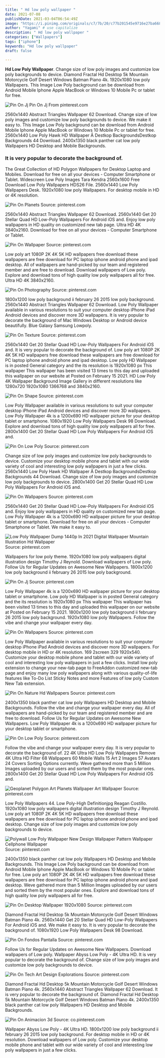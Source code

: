 ```yaml
---
title: " Hd low poly wallpaper "
date: 2021-07-08
publishDate: 2021-03-04T06:54:49Z
image: "https://i.pinimg.com/originals/c7/7b/20/c77b201545e9716e27ba668a4363c8dd.jpg"
author: "Yagami" # use capitalize
description: " Hd low poly wallpaper "
categories: ["Wallpapers"]
tags: ["iphone"]
keywords: "Hd low poly wallpaper"
draft: false

---
```



**Hd Low Poly Wallpaper**. Change size of low poly images and customize low poly backgrounds to device. Diamond Fractal Hd Desktop 5k Mountain Motorcycle Golf Desert Windows Batman Piano 4k. 1920x1080 low poly Wallpapers. This Image Low Poly background can be download from Android Mobile Iphone Apple MacBook or Windows 10 Mobile Pc or tablet for free.

![Pin On Jj](https://i.pinimg.com/736x/1c/cf/4b/1ccf4bbead1734f8db970ce59aa21480.jpg "Pin On Jj")
Pin On Jj From pinterest.com


2560x1440 Abstract Triangles Wallpaper 62 Download. Change size of low poly images and customize low poly backgrounds to device. We make it easy to. This Image Low Poly background can be download from Android Mobile Iphone Apple MacBook or Windows 10 Mobile Pc or tablet for free. 2560x1440 Low Poly Hawk HD Wallpaper Â Destkop BackgroundsDestkop Backgrounds 44 Download. 2400x1350 black panther cat low poly Wallpapers HD Desktop and Mobile Backgrounds.

### It is very popular to decorate the background of.

The Great Collection of HD Polygon Wallpapers for Desktop Laptop and Mobiles. Download for free on all your devices - Computer Smartphone or Tablet. Widescreen Low Poly Images Tara Kendra 2560x1600 Free Download Low Poly Wallpapers HDS26 File. 2560x1440 Low Poly Wallpapers Desk. 1920x1080 low poly Wallpapers. For desktop mobile in HD or 4K resolution.


![Pin On Planets](https://i.pinimg.com/originals/e8/f7/80/e8f7809aa8f8d4c31cc6e5c843f8d850.png "Pin On Planets")
Source: pinterest.com

2560x1440 Abstract Triangles Wallpaper 62 Download. 2560x1440 Get 20 Stellar Quad HD Low-Poly Wallpapers For Android iOS and. Enjoy low poly wallpapers in HD quality on customized new tab page. Ultra HD 4K 3840x2160. Download for free on all your devices - Computer Smartphone or Tablet.

![Pin On Wallpaper](https://i.pinimg.com/originals/91/ea/4c/91ea4c9c077e455feb86d51941541097.png "Pin On Wallpaper")
Source: pinterest.com

Low poly art 1080P 2K 4K 5K HD wallpapers free download these wallpapers are free download for PC laptop iphone android phone and ipad desktop. All of wallpapers are hand-picked by our team and registered member and are free to download. Download wallpapers of Low poly. Explore and download tons of high quality low poly wallpapers all for free. Ultra HD 4K 3840x2160.

![Pin On Photography](https://i.pinimg.com/originals/cf/d3/2e/cfd32ecb5df69b18dad171345dd8c18a.jpg "Pin On Photography")
Source: pinterest.com

1800x1200 low poly background ii february 26 2015 low poly background. 2560x1440 Abstract Triangles Wallpaper 62 Download. Low Poly Wallpaper available in various resolutions to suit your computer desktop iPhone iPad Android devices and discover more 3D wallpapers. It is very popular to decorate the background of Mac Windows Desktop or Android device beautifully. Blue Galaxy Samsung Lowpoly.

![Pin On Texture](https://i.pinimg.com/originals/61/3f/30/613f30ad2d53edb9a65ebdba8eb889d3.jpg "Pin On Texture")
Source: pinterest.com

2560x1440 Get 20 Stellar Quad HD Low-Poly Wallpapers For Android iOS and. It is very popular to decorate the background of. Low poly art 1080P 2K 4K 5K HD wallpapers free download these wallpapers are free download for PC laptop iphone android phone and ipad desktop. Low poly HD Wallpaper is in posted General category and the its resolution is 1920x1080 px This wallpaper This wallpaper has been visited 13 times to this day and uploaded this wallpaper on our website at Posted on February 15 2021. HD Low Poly 4K Wallpaper Background Image Gallery in different resolutions like 1280x720 1920x1080 1366768 and 3840x2160.

![Pin On Shape](https://i.pinimg.com/originals/01/ef/f0/01eff02f5aacd10f48a2e2ae0d287534.gif "Pin On Shape")
Source: pinterest.com

Low Poly Wallpaper available in various resolutions to suit your computer desktop iPhone iPad Android devices and discover more 3D wallpapers. Low Poly Wallpaper 4k is a 1200x690 HD wallpaper picture for your desktop tablet or smartphone. 1080x1920 Low Poly Wallpapers Desk 98 Download. Explore and download tons of high quality low poly wallpapers all for free. 2800x1400 Get 20 Stellar Quad HD Low Poly Wallpapers For Android iOS and.

![Pin On Low Poly](https://i.pinimg.com/originals/b5/3a/b7/b53ab7eed104782c4f24c90ff16af235.png "Pin On Low Poly")
Source: pinterest.com

Change size of low poly images and customize low poly backgrounds to device. Customize your desktop mobile phone and tablet with our wide variety of cool and interesting low poly wallpapers in just a few clicks. 2560x1440 Low Poly Hawk HD Wallpaper Â Destkop BackgroundsDestkop Backgrounds 44 Download. Change size of low poly images and customize low poly backgrounds to device. 2800x1400 Get 20 Stellar Quad HD Low Poly Wallpapers For Android iOS and.

![Pin On Wallpapers](https://i.pinimg.com/originals/18/62/ca/1862ca70483b6509986a71235a6ad6f0.jpg "Pin On Wallpapers")
Source: pinterest.com

2560x1440 Get 20 Stellar Quad HD Low-Poly Wallpapers For Android iOS and. Enjoy low poly wallpapers in HD quality on customized new tab page. Low Poly Wallpaper 4k is a 1200x690 HD wallpaper picture for your desktop tablet or smartphone. Download for free on all your devices - Computer Smartphone or Tablet. We make it easy to.

![Low Poly Wallpaper Dump 1440p In 2021 Digital Wallpaper Mountain Illustration Hd Wallpaper](https://i.pinimg.com/originals/2a/9e/80/2a9e8065765cb5035679a489c9f7fc9c.jpg "Low Poly Wallpaper Dump 1440p In 2021 Digital Wallpaper Mountain Illustration Hd Wallpaper")
Source: pinterest.com

Wallpapers for low poly theme. 1920x1080 low poly wallpapers digital illustration design Timothy J Reynold. Download wallpapers of Low poly. Follow Us for Regular Updates on Awesome New Wallpapers. 1800x1200 low poly background ii february 26 2015 low poly background.

![Pin On Jj](https://i.pinimg.com/736x/1c/cf/4b/1ccf4bbead1734f8db970ce59aa21480.jpg "Pin On Jj")
Source: pinterest.com

Low Poly Wallpaper 4k is a 1200x690 HD wallpaper picture for your desktop tablet or smartphone. Low poly HD Wallpaper is in posted General category and the its resolution is 1920x1080 px This wallpaper This wallpaper has been visited 13 times to this day and uploaded this wallpaper on our website at Posted on February 15 2021. 1800x1200 low poly background ii february 26 2015 low poly background. 1920x1080 low poly Wallpapers. Follow the vibe and change your wallpaper every day.

![Pin On Wallpapers](https://i.pinimg.com/originals/21/ff/20/21ff20eb8fa78288df44266a0f22fe6f.jpg "Pin On Wallpapers")
Source: pinterest.com

Low Poly Wallpaper available in various resolutions to suit your computer desktop iPhone iPad Android devices and discover more 3D wallpapers. For desktop mobile in HD or 4K resolution. 169 2screen 329 1920x540. Customize your desktop mobile phone and tablet with our wide variety of cool and interesting low poly wallpapers in just a few clicks. Install low poly extension to change your new-tab page to FreeAddon customized new-tab page and enjoy many low poly wallpapers along with various quality-of-life features like To-Do List Sticky Notes and more Features of low poly Custom New Tab extension.

![Pin On Nature Hd Wallpapers](https://i.pinimg.com/originals/4c/e3/4d/4ce34ddfca012d8fdeb738f6af7ba806.jpg "Pin On Nature Hd Wallpapers")
Source: pinterest.com

2400x1350 black panther cat low poly Wallpapers HD Desktop and Mobile Backgrounds. Follow the vibe and change your wallpaper every day. All of wallpapers are hand-picked by our team and registered member and are free to download. Follow Us for Regular Updates on Awesome New Wallpapers. Low Poly Wallpaper 4k is a 1200x690 HD wallpaper picture for your desktop tablet or smartphone.

![Pin On Low Poly](https://i.pinimg.com/originals/e8/ab/b9/e8abb92f1aa8a8aa9b80c1f5fbb8a8fc.png "Pin On Low Poly")
Source: pinterest.com

Follow the vibe and change your wallpaper every day. It is very popular to decorate the background of. 22 4K Ultra HD Low Poly Wallpapers Remove 4K Ultra HD Filter 68 Wallpapers 60 Mobile Walls 15 Art 2 Images 57 Avatars 24 Covers Sorting Options currently. Weve gathered more than 5 Million Images uploaded by our users and sorted them by the most popular ones. 2800x1400 Get 20 Stellar Quad HD Low Poly Wallpapers For Android iOS and.

![Geoplanet Polygon Art Planets Wallpaper Art Wallpaper](https://i.pinimg.com/originals/cc/c4/a2/ccc4a218637265500751560361d6b566.jpg "Geoplanet Polygon Art Planets Wallpaper Art Wallpaper")
Source: pinterest.com

Low Poly Wallpapers 44. Low Poly-High Definitionjpg Reagan Costillo. 1920x1080 low poly wallpapers digital illustration design Timothy J Reynold. Low poly art 1080P 2K 4K 5K HD wallpapers free download these wallpapers are free download for PC laptop iphone android phone and ipad desktop. Change size of low poly images and customize low poly backgrounds to device.

![Polywall Low Poly Wallpaper New Design Wallpaper Pattern Wallpaper Cellphone Wallpaper](https://i.pinimg.com/736x/c2/c5/e1/c2c5e16c8f329c68e0c338370bfe1e8e.jpg "Polywall Low Poly Wallpaper New Design Wallpaper Pattern Wallpaper Cellphone Wallpaper")
Source: pinterest.com

2400x1350 black panther cat low poly Wallpapers HD Desktop and Mobile Backgrounds. This Image Low Poly background can be download from Android Mobile Iphone Apple MacBook or Windows 10 Mobile Pc or tablet for free. Low poly art 1080P 2K 4K 5K HD wallpapers free download these wallpapers are free download for PC laptop iphone android phone and ipad desktop. Weve gathered more than 5 Million Images uploaded by our users and sorted them by the most popular ones. Explore and download tons of high quality low poly wallpapers all for free.

![Pin On Desktop Wallpaper 1920x1080](https://i.pinimg.com/originals/20/e4/81/20e4816d947037a141073af0869f98ac.jpg "Pin On Desktop Wallpaper 1920x1080")
Source: pinterest.com

Diamond Fractal Hd Desktop 5k Mountain Motorcycle Golf Desert Windows Batman Piano 4k. 2560x1440 Get 20 Stellar Quad HD Low-Poly Wallpapers For Android iOS and. We make it easy to. It is very popular to decorate the background of. 1080x1920 Low Poly Wallpapers Desk 98 Download.

![Pin On Fondos Pantalla](https://i.pinimg.com/736x/1f/c1/b7/1fc1b7bf17c073b49beaf753944cc34d.jpg "Pin On Fondos Pantalla")
Source: pinterest.com

Follow Us for Regular Updates on Awesome New Wallpapers. Download wallpapers of Low poly. Wallpaper Abyss Low Poly - 4K Ultra HD. It is very popular to decorate the background of. Change size of low poly images and customize low poly backgrounds to device.

![Pin On Tech Art Design Explorations](https://i.pinimg.com/originals/ca/30/b7/ca30b798e69df139ca392835614fc8d5.png "Pin On Tech Art Design Explorations")
Source: pinterest.com

Diamond Fractal Hd Desktop 5k Mountain Motorcycle Golf Desert Windows Batman Piano 4k. 2560x1440 Abstract Triangles Wallpaper 62 Download. It is very popular to decorate the background of. Diamond Fractal Hd Desktop 5k Mountain Motorcycle Golf Desert Windows Batman Piano 4k. 2400x1350 black panther cat low poly Wallpapers HD Desktop and Mobile Backgrounds.

![Pin On Animacion 3d](https://i.pinimg.com/originals/c7/7b/20/c77b201545e9716e27ba668a4363c8dd.jpg "Pin On Animacion 3d")
Source: co.pinterest.com

Wallpaper Abyss Low Poly - 4K Ultra HD. 1800x1200 low poly background ii february 26 2015 low poly background. For desktop mobile in HD or 4K resolution. Download wallpapers of Low poly. Customize your desktop mobile phone and tablet with our wide variety of cool and interesting low poly wallpapers in just a few clicks.

